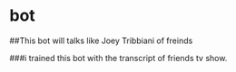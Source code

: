 # bot
##This bot will talks like Joey Tribbiani of freinds

###i trained this bot with the transcript of friends tv show.
